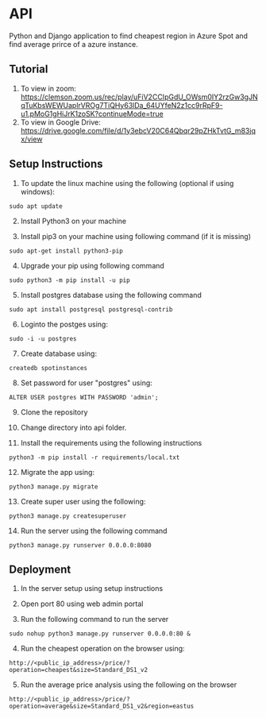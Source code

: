 # API
Python and Django application to find cheapest region in Azure Spot and find average prirce of a azure instance.

## Tutorial
1. To view in zoom: https://clemson.zoom.us/rec/play/uFiV2CCIpGdU_OWsm0IY2rzGw3gJNqTuKbsWEWUaplrVROg7TiQHy63lDa_64UYfeN2z1cc9rRpF9-u1.pMoG1gHiJrK1zoSK?continueMode=true
2. To view in Google Drive: https://drive.google.com/file/d/1y3ebcV20C64Qbqr29pZHkTvtG_m83jqx/view

## Setup Instructions
1. To update the linux machine using the following (optional if using windows):

```
sudo apt update
```

2. Install Python3 on your machine

3. Install pip3 on your machine using following command (if it is missing)
 ```
 sudo apt-get install python3-pip
 ```

4. Upgrade your pip using following command
```
sudo python3 -m pip install -u pip
```

5. Install postgres database using the following command 
```
sudo apt install postgresql postgresql-contrib
```

6. Loginto the postges using:
```
sudo -i -u postgres
``` 

7. Create database using:
```
createdb spotinstances
```

8. Set password for user "postgres" using:
```
ALTER USER postgres WITH PASSWORD 'admin';
```

9. Clone the repository

10. Change directory into api folder.

11. Install the requirements using the following instructions
```
python3 -m pip install -r requirements/local.txt
```

12. Migrate the app using: 
```
python3 manage.py migrate
```

13. Create super user using the following:
```
python3 manage.py createsuperuser
```

14.  Run the server using the following command
```
python3 manage.py runserver 0.0.0.0:8080
```

Deployment
----------
1. In the server setup using setup instructions

2. Open port 80 using web admin portal

3. Run the following command to run the server
```
sudo nohup python3 manage.py runserver 0.0.0.0:80 &
```

4. Run the cheapest operation on the browser using:
```
http://<public_ip_address>/price/?operation=cheapest&size=Standard_DS1_v2
```

5. Run the average price analysis using the following on the browser
```
http://<public_ip_address>/price/?operation=average&size=Standard_DS1_v2&region=eastus
```
